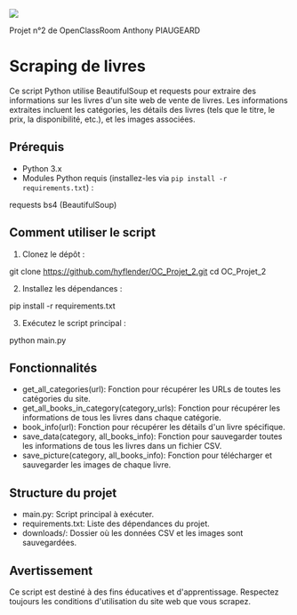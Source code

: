 ![](https://scrape-it.cloud/assets/cache_image/assets/blog_img/web-scraping-with-python_1280x533_301.webp)

Projet n°2 de OpenClassRoom Anthony PIAUGEARD

# Scraping de livres

Ce script Python utilise BeautifulSoup et requests pour extraire des informations sur les livres d'un site web de vente de livres. Les informations extraites incluent les catégories, les détails des livres (tels que le titre, le prix, la disponibilité, etc.), et les images associées.

## Prérequis

- Python 3.x
- Modules Python requis (installez-les via `pip install -r requirements.txt`) :

requests
bs4 (BeautifulSoup)

## Comment utiliser le script

1. Clonez le dépôt :

git clone https://github.com/hyflender/OC_Projet_2.git
cd OC_Projet_2

2. Installez les dépendances :

pip install -r requirements.txt

3. Exécutez le script principal :

python main.py

## Fonctionnalités

- get_all_categories(url): Fonction pour récupérer les URLs de toutes les catégories du site.
- get_all_books_in_category(category_urls): Fonction pour récupérer les informations de tous les livres dans chaque catégorie.
- book_info(url): Fonction pour récupérer les détails d'un livre spécifique.
- save_data(category, all_books_info): Fonction pour sauvegarder toutes les informations de tous les livres dans un fichier CSV.
- save_picture(category, all_books_info): Fonction pour télécharger et sauvegarder les images de chaque livre.

## Structure du projet

- main.py: Script principal à exécuter.
- requirements.txt: Liste des dépendances du projet.
- downloads/: Dossier où les données CSV et les images sont sauvegardées.

## Avertissement

Ce script est destiné à des fins éducatives et d'apprentissage. Respectez toujours les conditions d'utilisation du site web que vous scrapez.